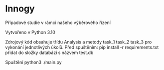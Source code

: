 # Innogy
Případové studie v rámci našeho výběrového řízení


Vytvořeno v Python 3.10

Zdrojový kód obsahuje třídu Analysis a metody task_1 task_2 task_3 pro vykonání jednotlivých úkolů.
Před spuštěním: 
  pip install -r requirements.txt
  přidat do složky databázi s názvem test.db
 
Spuštění
  python3 ./main.py
